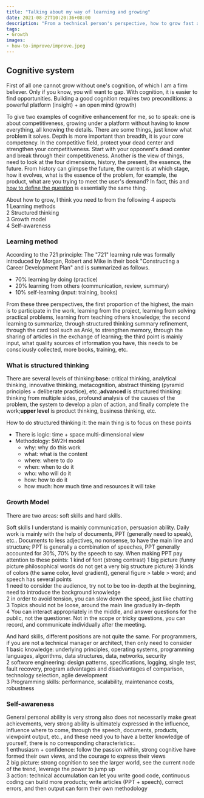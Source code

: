 ```yaml
---
title: "Talking about my way of learning and growing"
date: 2021-08-27T10:20:36+08:00
description: "From a technical person's perspective, how to grow fast and how to build your own growth model"
tags:
- Growth
images:
- how-to-improve/improve.jpeg
---
```

## Cognitive system

First of all one cannot grow without one's cognition, of which I am a firm believer. Only if you know, you will want to gap. With cognition, it is easier to find opportunities. Building a good cognition requires two preconditions: a powerful platform (insight) + an open mind (growth)

To give two examples of cognitive enhancement for me, so to speak: one is about competitiveness, growing under a platform without having to know everything, all knowing the details. There are some things, just know what problem it solves. Depth is more important than breadth, it is your core competency. In the competitive field, protect your dead center and strengthen your competitiveness. Start with your opponent's dead center and break through their competitiveness. Another is the view of things, need to look at the four dimensions, history, the present, the essence, the future. From history can glimpse the future, the current is at which stage, how it evolves, what is the essence of the problem, for example, the product, what are you trying to meet the user's demand? In fact, this and [how to define the question](/how-to-define-question/) is essentially the same thing.  

About how to grow, I think you need to from the following 4 aspects  
1 Learning methods  
2 Structured thinking  
3 Growth model  
4 Self-awareness  

### Learning method

According to the 721 principle: The "721" learning rule was formally introduced by Morgan, Robert and Mike in their book "Constructing a Career Development Plan" and is summarized as follows.

* 70% learning by doing (practice)
* 20% learning from others (communication, review, summary)  
* 10% self-learning (input: training, books)  

From these three perspectives, the first proportion of the highest, the main is to participate in the work, learning from the project, learning from solving practical problems, learning from teaching others knowledge; the second learning to summarize, through structured thinking summary refinement, through the card tool such as Anki, to strengthen memory, through the sharing of articles in the exchange of learning; the third point is mainly input, what quality sources of information you have, this needs to be consciously collected, more books, training, etc.

### What is structured thinking

There are several levels of thinking:**base:** critical thinking, analytical thinking, innovative thinking, metacognition, abstract thinking (pyramid principles + deliberate practice), etc.;**advanced** is structured thinking: thinking from multiple sides, profound analysis of the causes of the problem, the system to develop a plan of action, and finally complete the work;**upper level** is product thinking, business thinking, etc.

How to do structured thinking it: the main thing is to focus on these points

* There is logic: time + space multi-dimensional view
* Methodology: 5W2H model
  * why: why do this work  
  * what: what is the content  
  * where: where to do  
  * when: when to do it  
  * who: who will do it  
  * how: how to do it  
  * how much: how much time and resources it will take  

### Growth Model

There are two areas: soft skills and hard skills.

Soft skills I understand is mainly communication, persuasion ability. Daily work is mainly with the help of documents, PPT (generally need to speak), etc.. Documents to less adjectives, no nonsense, to have the main line and structure; PPT is generally a combination of speeches, PPT generally accounted for 30%, 70% by the speech to say. When making PPT pay attention to these points: 1 kind of font (strong contrast) 1 big picture (funny picture philosophical words do not get a very big structure picture) 3 kinds of colors (the same color, level gradient), general figure > table > word; and speech has several points  
1 need to consider the audience, try not to be too in-depth at the beginning, need to introduce the background knowledge  
2 in order to avoid tension, you can slow down the speed, just like chatting  
3 Topics should not be loose, around the main line gradually in-depth  
4 You can interact appropriately in the middle, and answer questions for the public, not the questioner. Not in the scope or tricky questions, you can record, and communicate individually after the meeting.  

And hard skills, different positions are not quite the same. For programmers, if you are not a technical manager or architect, then only need to consider  
1 basic knowledge: underlying principles, operating systems, programming languages, algorithms, data structures, data, networks, security  
2 software engineering: design patterns, specifications, logging, single test, fault recovery, program advantages and disadvantages of comparison, technology selection, agile development  
3 Programming skills: performance, scalability, maintenance costs, robustness  

### Self-awareness

General personal ability is very strong also does not necessarily make great achievements, very strong ability is ultimately expressed in the influence, influence where to come, through the speech, documents, products, viewpoint output, etc., and these need you to have a better knowledge of yourself, there is no corresponding characteristics:.  
1 enthusiasm + confidence: follow the passion within, strong cognitive have formed their own views, and the courage to express their views  
2 big picture: strong cognition to see the larger world, see the current node of the trend, leverage the power to jump up  
3 action: technical accumulation can let you write good code, continuous coding can build more products; write articles (PPT + speech), correct errors, and then output can form their own methodology  

